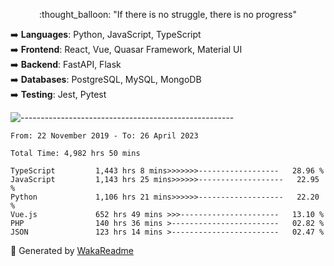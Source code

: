 <p align="center"> 
  :thought_balloon: "If there is no struggle, there is no progress"
</p>

<p align="left">
  ➡️ <strong>Languages</strong>: Python, JavaScript, TypeScript<br>
  ➡️ <strong>Frontend</strong>: React, Vue, Quasar Framework, Material UI<br>
  ➡️ <strong>Backend</strong>: FastAPI, Flask<br>
  ➡️ <strong>Databases</strong>: PostgreSQL, MySQL, MongoDB<br>
  ➡️ <strong>Testing</strong>: Jest, Pytest<br>
</p>

![-----------------------------------------------------](https://raw.githubusercontent.com/andreasbm/readme/master/assets/lines/vintage.png)

<!--START_SECTION:waka-->

```text
From: 22 November 2019 - To: 26 April 2023

Total Time: 4,982 hrs 50 mins

TypeScript         1,443 hrs 8 mins>>>>>>>------------------   28.96 %
JavaScript         1,143 hrs 25 mins>>>>>>-------------------   22.95 %
Python             1,106 hrs 21 mins>>>>>>-------------------   22.20 %
Vue.js             652 hrs 49 mins >>>----------------------   13.10 %
PHP                140 hrs 36 mins >------------------------   02.82 %
JSON               123 hrs 14 mins >------------------------   02.47 %
```

<!--END_SECTION:waka-->


🚀 Generated by [WakaReadme](https://github.com/athul/waka-readme)
